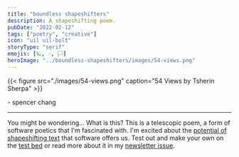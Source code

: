 ```yaml
---
title: "boundless shapeshifters"
description: A shapeshifting poem.
pubDate: "2022-02-12"
tags: ["poetry", "creative"]
icon: "uil uil-bolt"
storyType: "serif"
emojis: [🪐, 🎶, 🏳️]
heroImage: "../boundless-shapeshifters/images/54-views.png"
---
```


{{< figure src="./images/54-views.png" caption="54 Views by Tsherin Sherpa" >}}

<div id="text-container">
    <div id="boundless-shapeshifters"></div>
    <p class="signoff">- spencer chang</p>
</div>

---

You might be wondering... What is this? This is a telescopic poem, a form of software poetics that I'm fascinated with. I'm excited about the [potential of shapeshifting text](https://twitter.com/spencerc99/status/1493435055225643015?s=20&t=vwAEdDf4rtBtArHNUOcjPg) that software offers us. Test out and make your own on the [test bed](https://poems.verses.xyz/test) or read more about it in my [newsletter issue](https://spencerchang.substack.com/p/despair-and-hope).

<script>
      const poem = `
* Texts
    * Melodies
        * clear notes
            * clear notes, interdependent chords
                * clear notes, interdependent chords, harmonic tones
    * for
    * words
        * communes of
        * letters
            * curving letters
                * curving, elegant letters
                    * curving, elegant, giving letters
* are
* boundless shapeshifters,
    * boundless shapeshifters (technicolor chameleons),
        * boundless shapeshifters (technicolor chameleons, expanding universes),
            * boundless shapeshifters (technicolor chameleons, expanding universes, vibrant dancers),
* zealous freedom fighters,
    * zealous freedom fighters, champions of liberty,
        * zealous freedom fighters, champions of liberty, harbingers of divinity
* sacred
    * sacred (laden with gravitas)
        * sacred (laden with gravitas, revered by followers)
            * sacred (laden with gravitas, revered by followers, imparts visceral feeling)
* holders of space
    * holders of space and keepers of time
        * holders of space and keepers of time and protectors of life`;
  const node = createTelescopicTextFromBulletedList(poem);
  const container = document.getElementById("boundless-shapeshifters")
  container.appendChild(node)
</script>
